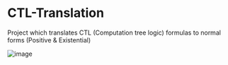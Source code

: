 # CTL-Translation
Project which translates CTL (Computation tree logic) formulas to normal forms (Positive &amp; Existential)

![image](https://pasteboard.co/K62FsGg.png)
